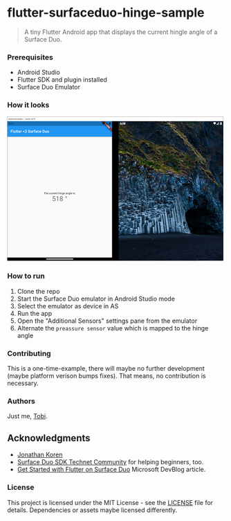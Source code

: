 # flutter-surfaceduo-hinge-sample
> A tiny Flutter Android app that displays the current hingle angle of a Surface Duo.

### Prerequisites

* Android Studio
* Flutter SDK and plugin installed
* Surface Duo Emulator

### How it looks

![App](docs/app.PNG "App")

### How to run

1. Clone the repo
2. Start the Surface Duo emulator in Android Studio mode
3. Select the emulator as device in AS
4. Run the app
5. Open the "Additional Sensors" settings pane from the emulator
6. Alternate the `preassure sensor` value which is mapped to the hinge angle


### Contributing

This is a one-time-example, there will maybe no further development (maybe platform verison bumps fixes). That means, no contribution is necessary.

### Authors

Just me, [Tobi]([https://tscholze.github.io).


## Acknowledgments

* [Jonathan Koren](https://github.com/jdkoren)
* [Surface Duo SDK Technet Community](https://techcommunity.microsoft.com/t5/surface-duo-sdk/bd-p/SurfaceDuoSDK) for helping beginners, too.
* [Get Started with Flutter on Surface Duo](https://devblogs.microsoft.com/surface-duo/get-started-with-flutter-on-surface-duo/) Microsoft DevBlog article.


### License

This project is licensed under the MIT License - see the [LICENSE](LICENSE) file for details.
Dependencies or assets maybe licensed differently.
